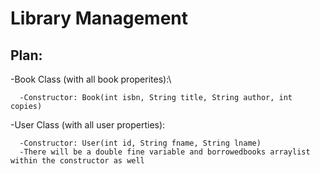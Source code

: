 # Library Management

## Plan: 
-Book Class (with all book properites):\

      -Constructor: Book(int isbn, String title, String author, int copies)
    
-User Class (with all user properties):

      -Constructor: User(int id, String fname, String lname)
      -There will be a double fine variable and borrowedbooks arraylist within the constructor as well

      
              

      

